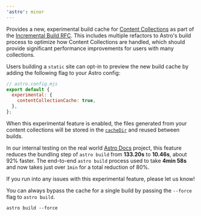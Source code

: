 ```yaml
---
'astro': minor
---
```


Provides a new, experimental build cache for [Content Collections](https://docs.astro.build/en/guides/content-collections/) as part of the [Incremental Build RFC](https://github.com/withastro/roadmap/pull/763). This includes multiple refactors to Astro's build process to optimize how Content Collections are handled, which should provide significant performance improvements for users with many collections. 

Users building a `static` site can opt-in to preview the new build cache by adding the following flag to your Astro config:

```js
// astro.config.mjs
export default {
  experimental: {
    contentCollectionCache: true,
  },
};
```

When this experimental feature is enabled, the files generated from your content collections will be stored in the [`cacheDir`](https://docs.astro.build/en/reference/configuration-reference/#cachedir) and reused between builds. 

In our internal testing on the real world [Astro Docs](https://github.com/withastro/docs) project, this feature reduces the bundling step of `astro build` from **133.20s** to **10.46s**, about 92% faster. The end-to-end `astro build` process used to take **4min 58s** and now takes just over `1min` for a total reduction of 80%.

If you run into any issues with this experimental feature, please let us know! 

You can always bypass the cache for a single build by passing the `--force` flag to `astro build`.

```
astro build --force
```
